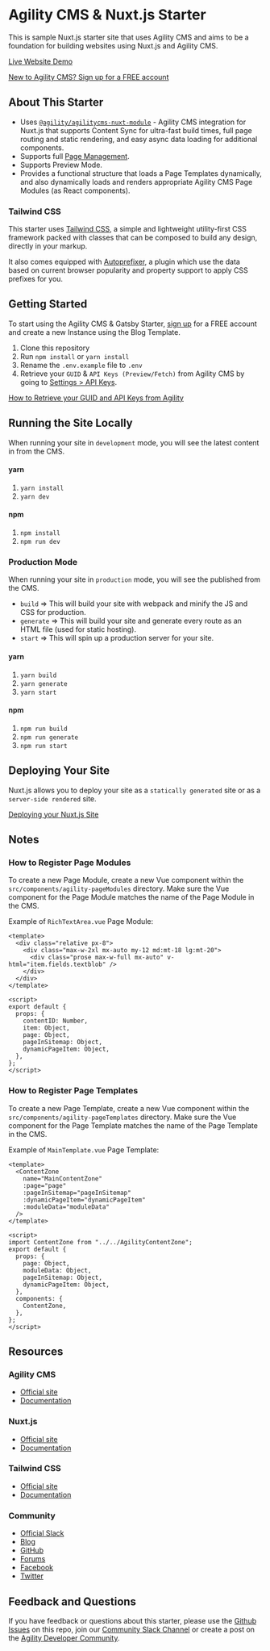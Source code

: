 # Agility CMS & Nuxt.js Starter

This is sample Nuxt.js starter site that uses Agility CMS and aims to be a foundation for building websites using Nuxt.js and Agility CMS.

[Live Website Demo](https://agilitycms-nuxtjs-starter.vercel.app/)

[New to Agility CMS? Sign up for a FREE account](https://agilitycms.com/free)

## About This Starter

- Uses [`@agility/agilitycms-nuxt-module`](https://github.com/agility/agilitycms-nuxt-module) - Agility CMS integration for Nuxt.js that supports Content Sync for ultra-fast build times, full page routing and static rendering, and easy async data loading for additional components.
- Supports full [Page Management](https://help.agilitycms.com/hc/en-us/articles/360055805831).
- Supports Preview Mode.
- Provides a functional structure that loads a Page Templates dynamically, and also dynamically loads and renders appropriate Agility CMS Page Modules (as React components).

### Tailwind CSS

This starter uses [Tailwind CSS](https://tailwindcss.com/), a simple and lightweight utility-first CSS framework packed with classes that can be composed to build any design, directly in your markup.

It also comes equipped with [Autoprefixer](https://www.npmjs.com/package/autoprefixer), a plugin which use the data based on current browser popularity and property support to apply CSS prefixes for you.

## Getting Started

To start using the Agility CMS & Gatsby Starter, [sign up](https://agilitycms.com/free) for a FREE account and create a new Instance using the Blog Template.

1. Clone this repository
2. Run `npm install` or `yarn install`
3. Rename the `.env.example` file to `.env`
4. Retrieve your `GUID` & `API Keys (Preview/Fetch)` from Agility CMS by going to [Settings > API Keys](https://manager.agilitycms.com/settings/apikeys).

[How to Retrieve your GUID and API Keys from Agility](https://help.agilitycms.com/hc/en-us/articles/360031919212-Retrieving-your-API-Key-s-Guid-and-API-URL-)

## Running the Site Locally

When running your site in `development` mode, you will see the latest content in from the CMS.

#### yarn

1. `yarn install`
2. `yarn dev`

#### npm

1. `npm install`
2. `npm run dev`

### Production Mode

When running your site in `production` mode, you will see the published from the CMS.

- `build` => This will build your site with webpack and minify the JS and CSS for production.
- `generate` => This will build your site and generate every route as an HTML file (used for static hosting).
- `start` => This will spin up a production server for your site.

#### yarn

1. `yarn build`
2. `yarn generate`
3. `yarn start`

#### npm

1. `npm run build`
2. `npm run generate`
3. `npm run start`

## Deploying Your Site

Nuxt.js allows you to deploy your site as a `statically generated` site or as a `server-side rendered` site.

[Deploying your Nuxt.js Site](https://help.agilitycms.com/hc/en-us/articles/360060102952)

## Notes

### How to Register Page Modules

To create a new Page Module, create a new Vue component within the `src/components/agility-pageModules` directory. Make sure the Vue component for the Page Module matches the name of the Page Module in the CMS.

Example of `RichTextArea.vue` Page Module:

```
<template>
  <div class="relative px-8">
    <div class="max-w-2xl mx-auto my-12 md:mt-18 lg:mt-20">
      <div class="prose max-w-full mx-auto" v-html="item.fields.textblob" />
    </div>
  </div>
</template>

<script>
export default {
  props: {
    contentID: Number,
    item: Object,
    page: Object,
    pageInSitemap: Object,
    dynamicPageItem: Object,
  },
};
</script>
```

### How to Register Page Templates

To create a new Page Template, create a new Vue component within the `src/components/agility-pageTemplates` directory. Make sure the Vue component for the Page Template matches the name of the Page Template in the CMS.

Example of `MainTemplate.vue` Page Template:

```
<template>
  <ContentZone
    name="MainContentZone"
    :page="page"
    :pageInSitemap="pageInSitemap"
    :dynamicPageItem="dynamicPageItem"
    :moduleData="moduleData"
  />
</template>

<script>
import ContentZone from "../../AgilityContentZone";
export default {
  props: {
    page: Object,
    moduleData: Object,
    pageInSitemap: Object,
    dynamicPageItem: Object,
  },
  components: {
    ContentZone,
  },
};
</script>
```

## Resources

### Agility CMS

- [Official site](https://agilitycms.com)
- [Documentation](https://help.agilitycms.com/hc/en-us)

### Nuxt.js

- [Official site](https://nuxtjs.org/)
- [Documentation](https://nuxtjs.org/docs/2.x/get-started/installation)

### Tailwind CSS

- [Official site](http://tailwindcss.com/)
- [Documentation](http://tailwindcss.com/docs)

### Community

- [Official Slack](https://join.slack.com/t/agilitycommunity/shared_invite/enQtNzI2NDc3MzU4Njc2LWI2OTNjZTI3ZGY1NWRiNTYzNmEyNmI0MGZlZTRkYzI3NmRjNzkxYmI5YTZjNTg2ZTk4NGUzNjg5NzY3OWViZGI)
- [Blog](https://agilitycms.com/resources/posts)
- [GitHub](https://github.com/agility)
- [Forums](https://help.agilitycms.com/hc/en-us/community/topics)
- [Facebook](https://www.facebook.com/AgilityCMS/)
- [Twitter](https://twitter.com/AgilityCMS)

## Feedback and Questions

If you have feedback or questions about this starter, please use the [Github Issues](https://github.com/agility/agilitycms-gatsby-starter/issues) on this repo, join our [Community Slack Channel](https://join.slack.com/t/agilitycommunity/shared_invite/enQtNzI2NDc3MzU4Njc2LWI2OTNjZTI3ZGY1NWRiNTYzNmEyNmI0MGZlZTRkYzI3NmRjNzkxYmI5YTZjNTg2ZTk4NGUzNjg5NzY3OWViZGI) or create a post on the [Agility Developer Community](https://help.agilitycms.com/hc/en-us/community/topics).
